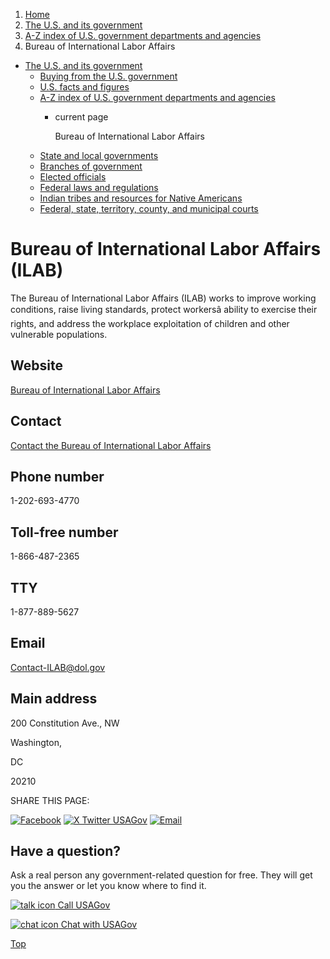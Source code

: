 1. [Home](/)
2. [The U.S. and its government](/about-the-us)
3. [A-Z index of U.S. government departments and agencies](/agency-index)
4. Bureau of International Labor Affairs

* [The U.S. and its government](/about-the-us)
  + [Buying from the U.S. government](/buy-from-government)
  + [U.S. facts and figures](/facts-figures)
  + [A-Z index of U.S. government departments and agencies](/agency-index)
    - current page

      Bureau of International Labor Affairs
  + [State and local governments](/state-local-governments)
  + [Branches of government](/branches-of-government)
  + [Elected officials](/elected-officials)
  + [Federal laws and regulations](/laws-and-regulations)
  + [Indian tribes and resources for Native Americans](/tribes)
  + [Federal, state, territory, county, and municipal courts](/courts)

Bureau of International Labor Affairs
(ILAB)
============================================

The Bureau of International Labor Affairs (ILAB) works to improve working conditions, raise living standards, protect workersâ ability to exercise their rights, and address the workplace exploitation of children and other vulnerable populations.

Website
-------

[Bureau of International Labor Affairs](https://www.dol.gov/agencies/ilab)

Contact
-------

[Contact the Bureau of International Labor Affairs](https://www.dol.gov/general/contact)

Phone number
------------

1-202-693-4770

Toll-free number
----------------

1-866-487-2365

TTY
---

1-877-889-5627

Email
-----

[Contact-ILAB@dol.gov](mailto:Contact-ILAB@dol.gov)

Main address
------------

200 Constitution Ave., NW
  

Washington,

DC

20210

SHARE THIS PAGE:

[![Facebook](/themes/custom/usagov/images/social-media-icons/Facebook_Icon.svg)](https://www.facebook.com/sharer/sharer.php?u=https://www.usa.gov/agencies/bureau-of-international-labor-affairs&v=3)
[![X Twitter USAGov](/themes/custom/usagov/images/social-media-icons/X_Twitter_Icon.svg?version=2)](https://twitter.com/intent/tweet?source=webclient&text=https://www.usa.gov/agencies/bureau-of-international-labor-affairs)
[![Email](/themes/custom/usagov/images/social-media-icons/Email_Icon.svg?version=2)](mailto:?subject=https://www.usa.gov/agencies/bureau-of-international-labor-affairs)

Have a question?
----------------

Ask a real person any government-related question for free. They will get you the answer or let you know where to find it.

[![talk icon](/themes/custom/usagov/images/ICONS_talk.png)
Call USAGov](/phone)

[![chat icon](/themes/custom/usagov/images/ICONS_chat.png)
Chat with USAGov](/chat)

[Top](#main-content)